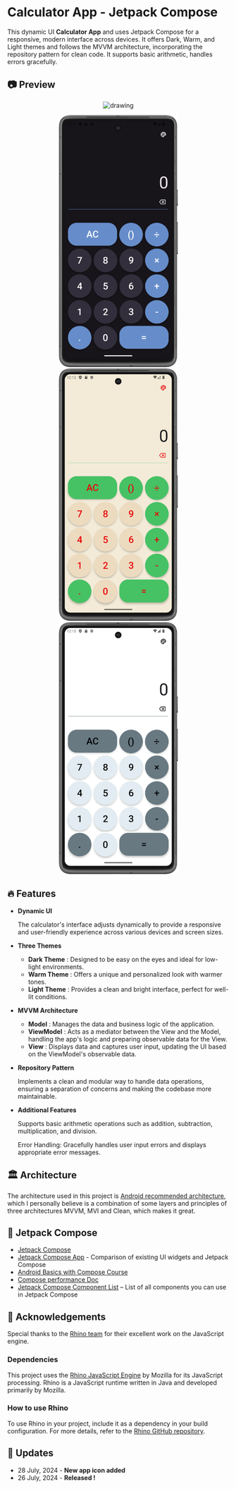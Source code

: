 
# Calculator App - Jetpack Compose

This dynamic UI **Calculator App** and uses Jetpack Compose for a responsive, modern interface across devices. It offers Dark, Warm, and Light themes and follows the MVVM architecture, incorporating the repository pattern for clean code. It supports basic arithmetic, handles errors gracefully.


## 📷 Preview
<p align="center">
  <img src="media/PreviewGif01.gif" alt="drawing" width="210" />
</p>
<p align="center">
  <img src="media/Preview01.png" alt="drawing" width="270" />
  <img src="media/Preview02.png" alt="drawing" width="270" />
  <img src="media/Preview03.png" alt="drawing" width="270" />
</p>

## 🔥 Features

- **Dynamic UI**

    The calculator's interface adjusts dynamically to provide a responsive and user-friendly experience across various devices and screen sizes.
- **Three Themes**

  - **Dark Theme** :
    Designed to be easy on the eyes and ideal for low-light environments.
  - **Warm Theme** :
    Offers a unique and personalized look with warmer tones.
  - **Light Theme** :
    Provides a clean and bright interface, perfect for well-lit conditions.

- **MVVM Architecture**
  - **Model** :
    Manages the data and business logic of the application.
   - **ViewModel** :
     Acts as a mediator between the View and the Model, handling the app's logic and preparing observable data for the View.
  - **View** :
    Displays data and captures user input, updating the UI based on the ViewModel's observable data.

- **Repository Pattern**

  Implements a clean and modular way to handle data operations, ensuring a separation of concerns and making the codebase more maintainable.
- **Additional Features**
 
  Supports basic arithmetic operations such as addition, subtraction, multiplication, and division.
  
  Error Handling: Gracefully handles user input errors and displays appropriate error messages.

## 🏛️ Architecture
The architecture used in this project is [Android recommended architecture](https://developer.android.com/courses/pathways/android-architecture),
which I personally believe is a combination of some layers and principles of three architectures MVVM, MVI and Clean, which makes it great.

## 🚀 Jetpack Compose

* [Jetpack Compose](https://developer.android.com/jetpack/compose)
* [Jetpack Compose App](https://jetpackcompose.app/) -  Comparison of existing UI widgets and Jetpack Compose
* [Android Basics with Compose Course](https://developer.android.com/courses/android-basics-compose/course)
* [Compose performance Doc](https://developer.android.com/jetpack/compose/performance)
* [Jetpack Compose Component List](https://www.composables.com/components) – List of all components you can use in Jetpack Compose

## 🙏 Acknowledgements 

Special thanks to the [Rhino team](https://github.com/mozilla/rhino) for their excellent work on the JavaScript engine.

### Dependencies

This project uses the [Rhino JavaScript Engine](https://github.com/mozilla/rhino) by Mozilla for its JavaScript processing. Rhino is a JavaScript runtime written in Java and developed primarily by Mozilla.

### How to use Rhino

To use Rhino in your project, include it as a dependency in your build configuration. For more details, refer to the [Rhino GitHub repository](https://github.com/mozilla/rhino).

## 📰 Updates
- 28 July, 2024 - **New app icon added**
- 26 July, 2024 - **Released !**